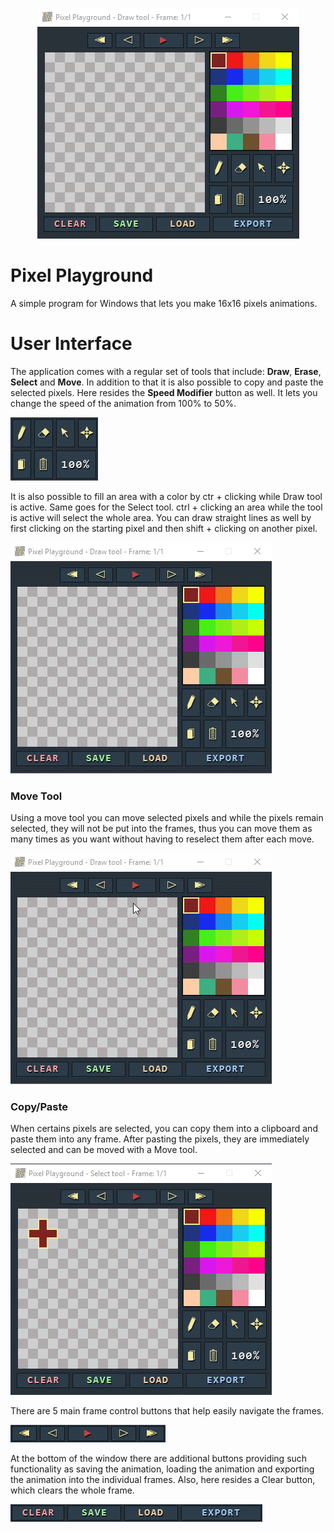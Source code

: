 <p align="center">
  <img src="data/images/screenshots/mainWindow.png">
</p>

# Pixel Playground
A simple program for Windows that lets you make 16x16 pixels animations.

# User Interface
The application comes with a regular set of tools that include: __Draw__, __Erase__, __Select__ and __Move__. 
In addition to that it is also possible to copy and paste the selected pixels. Here resides the __Speed Modifier__ button as well. 
It lets you change the speed of the animation from 100% to 50%.

![Tools](data/images/screenshots/tools.png)

It is also possible to fill an area with a color by ctr + clicking while Draw tool is active. Same goes for the Select tool. ctrl + clicking an area while the tool is active will select the whole area. You can draw straight lines as well by first clicking on the starting pixel and then shift + clicking on another pixel.

![Fill Line/Area](data/images/screenshots/fillLine.gif)

### Move Tool
Using a move tool you can move selected pixels and while the pixels remain selected, they will not be put into the frames, thus you can move them as many times as you want without having to reselect them after each move.

![Move Tool](data/images/screenshots/moveTool.gif)

### Copy/Paste
When certains pixels are selected, you can copy them into a clipboard and paste them into any frame. After pasting the pixels, they are immediately selected and can be moved with a Move tool.

![Copy&Paste](data/images/screenshots/copyPaste.gif)

There are 5 main frame control buttons that help easily navigate the frames.

![Frame Controls](data/images/screenshots/frameControls.png) 

At the bottom of the window there are additional buttons providing such functionality as saving the animation, loading the animation and exporting the animation into the individual frames. Also, here resides a Clear button, which clears the whole frame.

![Buttons](data/images/screenshots/additionalButtons.png)

